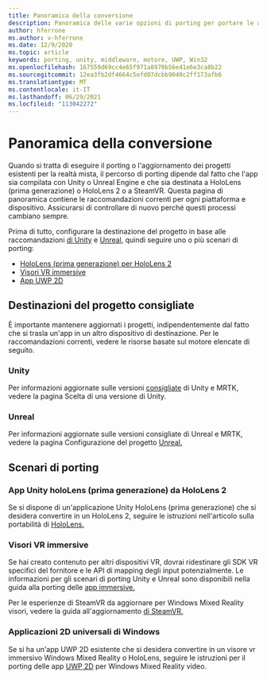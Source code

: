 ```yaml
---
title: Panoramica della conversione
description: Panoramica delle varie opzioni di porting per portare le applicazioni esistenti in Realtà mista per HoloLens e VR.
author: hferrone
ms.author: v-hferrone
ms.date: 12/9/2020
ms.topic: article
keywords: porting, unity, middleware, motore, UWP, Win32
ms.openlocfilehash: 167559d69cc4e65f971a8970b56e41e6e3ca8b22
ms.sourcegitcommit: 12ea3fb2df4664c5efd07dcbb9040c2ff173afb6
ms.translationtype: MT
ms.contentlocale: it-IT
ms.lasthandoff: 06/29/2021
ms.locfileid: "113042272"
---
```

# <a name="porting-overview"></a>Panoramica della conversione

Quando si tratta di eseguire il porting o l'aggiornamento dei progetti esistenti per la realtà mista, il percorso di porting dipende dal fatto che l'app sia compilata con Unity o Unreal Engine e che sia destinata a HoloLens (prima generazione) o HoloLens 2 o a SteamVR. Questa pagina di panoramica contiene le raccomandazioni correnti per ogni piattaforma e dispositivo. Assicurarsi di controllare di nuovo perché questi processi cambiano sempre.

Prima di tutto, configurare la destinazione del progetto in base alle raccomandazioni [di Unity](#unity) e [Unreal,](#unreal) quindi seguire uno o più scenari di porting:

- [HoloLens (prima generazione) per HoloLens 2](#hololens-1st-gen-unity-apps-to-hololens-2)
- [Visori VR immersive](#immersive-vr-headsets)
- [App UWP 2D](#2d-universal-windows-applications)

## <a name="recommended-project-targets"></a>Destinazioni del progetto consigliate

È importante mantenere aggiornati i progetti, indipendentemente dal fatto che si trasla un'app in un altro dispositivo di destinazione. Per le raccomandazioni correnti, vedere le risorse basate sul motore elencate di seguito.

### <a name="unity"></a>Unity

Per informazioni aggiornate sulle versioni [consigliate](../unity/choosing-unity-version.md) di Unity e MRTK, vedere la pagina Scelta di una versione di Unity.

### <a name="unreal"></a>Unreal

Per informazioni aggiornate sulle versioni consigliate di Unreal e MRTK, vedere la pagina Configurazione del progetto [Unreal.](../unreal/unreal-project-setup.md)

## <a name="porting-scenarios"></a>Scenari di porting

### <a name="hololens-1st-gen-unity-apps-to-hololens-2"></a>App Unity holoLens (prima generazione) da HoloLens 2

Se si dispone di un'applicazione Unity HoloLens (prima generazione) che si desidera convertire in un HoloLens 2, seguire le istruzioni nell'articolo sulla portabilità di [HoloLens.](./porting-hl1-hl2.md)

### <a name="immersive-vr-headsets"></a>Visori VR immersive

Se hai creato contenuto per altri dispositivi VR, dovrai ridestinare gli SDK VR specifici del fornitore e le API di mapping degli input potenzialmente. Le informazioni per gli scenari di porting Unity e Unreal sono disponibili nella guida alla porting delle [app immersive.](porting-guides.md)

Per le esperienze di SteamVR da aggiornare per Windows Mixed Reality visori, vedere la guida all'aggiornamento [di SteamVR.](updating-your-steamvr-application-for-windows-mixed-reality.md)

### <a name="2d-universal-windows-applications"></a>Applicazioni 2D universali di Windows

Se si ha un'app UWP 2D esistente che si desidera convertire in un visore vr immersivo Windows Mixed Reality o HoloLens, seguire le istruzioni per il porting delle app [UWP 2D](building-2d-apps.md) per Windows Mixed Reality video.